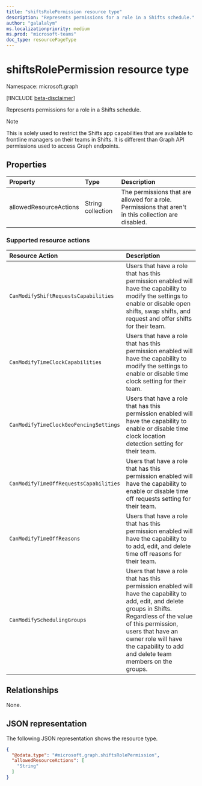```yaml
---
title: "shiftsRolePermission resource type"
description: "Represents permissions for a role in a Shifts schedule."
author: "galalalym"
ms.localizationpriority: medium
ms.prod: "microsoft-teams"
doc_type: resourcePageType
---
```


# shiftsRolePermission resource type

Namespace: microsoft.graph

[!INCLUDE [beta-disclaimer](../../includes/beta-disclaimer.md)]

Represents permissions for a role in a Shifts schedule.

> [!NOTE]
> This is solely used to restrict the Shifts app capabilities that are available to frontline managers on their teams in Shifts. It is different than Graph API permissions used to access Graph endpoints.

## Properties
|Property|Type|Description|
|:---|:---|:---|
|allowedResourceActions|String collection|The permissions that are allowed for a role. Permissions that aren't in this collection are disabled.|

### Supported resource actions
|Resource Action|Description|
|:---|:---|
|`CanModifyShiftRequestsCapabilities`|Users that have a role that has this permission enabled will have the capability to modify the settings to enable or disable open shifts, swap shifts, and request and offer shifts for their team.|
|`CanModifyTimeClockCapabilities`|Users that have a role that has this permission enabled will have the capability to modify the settings to enable or disable time clock setting for their team.|
|`CanModifyTimeClockGeoFencingSettings`|Users that have a role that has this permission enabled will have the capability to enable or disable time clock location detection setting for their team.|
|`CanModifyTimeOffRequestsCapabilities`|Users that have a role that has this permission enabled will have the capability to enable or disable time off requests setting for their team.|
|`CanModifyTimeOffReasons`|Users that have a role that has this permission enabled will have the capability to to add, edit, and delete time off reasons for their team.|
|`CanModifySchedulingGroups`|Users that have a role that has this permission enabled will have the capability to add, edit, and delete groups in Shifts. Regardless of the value of this permission, users that have an owner role will have the capability to add and delete team members on the groups.|


## Relationships
None.

## JSON representation
The following JSON representation shows the resource type.
<!-- {
  "blockType": "resource",
  "@odata.type": "microsoft.graph.shiftsRolePermission"
}
-->
``` json
{
  "@odata.type": "#microsoft.graph.shiftsRolePermission",
  "allowedResourceActions": [
    "String"
  ]
}
```

